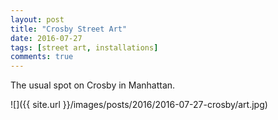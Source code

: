 ```yaml
---
layout: post
title: "Crosby Street Art"
date: 2016-07-27
tags: [street art, installations]
comments: true
---
```

The usual spot on Crosby in Manhattan.

![]({{ site.url }}/images/posts/2016/2016-07-27-crosby/art.jpg)

